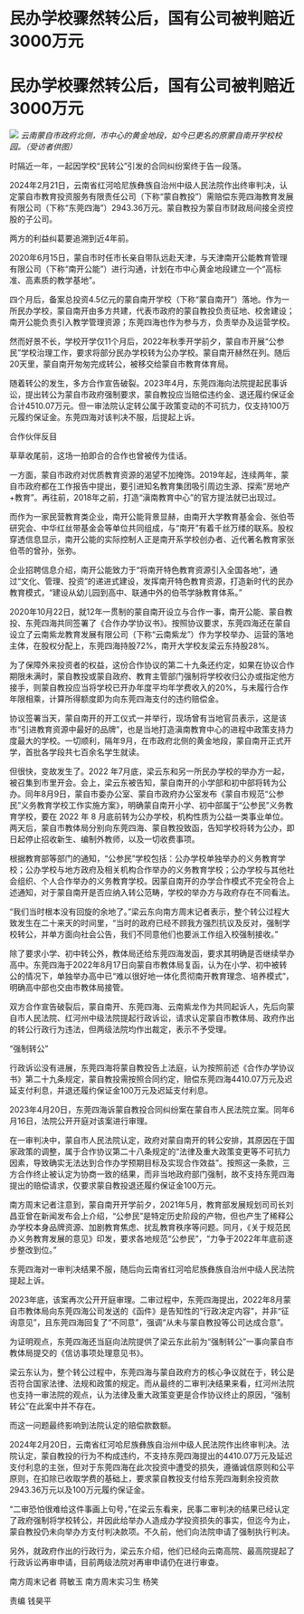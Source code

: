 # 民办学校骤然转公后，国有公司被判赔近3000万元

# 民办学校骤然转公后，国有公司被判赔近3000万元

![](https://inews.gtimg.com/om_bt/OjAl8hlT2I1K7730_i_aoXue3iSU6yaCMYoPC7abV51q8AA/1000)
_云南蒙自市政府北侧，市中心的黄金地段，如今已更名的原蒙自南开学校校园。（受访者供图）_

时隔近一年，一起因学校“民转公”引发的合同纠纷案终于告一段落。

2024年2月21日，云南省红河哈尼族彝族自治州中级人民法院作出终审判决，认定蒙自市教育投资服务有限责任公司（下称“蒙自教投”）需赔偿东莞四海教育发展有限公司（下称“东莞四海”）2943.36万元。蒙自教投为蒙自市财政局间接全资控股的子公司。

两方的利益纠葛要追溯到近4年前。

2020年6月15日，蒙自市时任市长亲自带队远赴天津，与天津南开公能教育管理有限公司（下称“南开公能”）进行沟通，计划在市中心黄金地段建立一个“高标准、高素质的教学基地”。

四个月后，备案总投资4.5亿元的蒙自南开学校（下称“蒙自南开”）落地。作为一所民办学校，蒙自南开由多方共建，代表市政府的蒙自教投负责征地、校舍建设；南开公能负责引入教学管理资源；东莞四海也作为参与方，负责举办及运营学校。

然而好景不长，学校开学仅11个月后，2022年秋季开学前夕，蒙自市开展“公参民”学校治理工作，要求将部分民办学校转为公办学校。蒙自南开赫然在列。随后20天里，蒙自南开匆匆完成转公，被移交给蒙自市教育体育局。

随着转公的发生，多方合作宣告破裂。2023年4月，东莞四海向法院提起民事诉讼，提出转公为蒙自市政府强制要求，蒙自教投应当赔偿违约金、退还履约保证金合计4510.07万元。但一审法院认定转公属于政策变动的不可抗力，仅支持100万元履约保证金。东莞四海对该判决不服，后提起上诉。

合作伙伴反目

草草收尾前，这场一拍即合的合作也曾被传为佳话。

一方面，蒙自市政府对优质教育资源的渴望不加掩饰。2019年起，连续两年，蒙自市政府都在工作报告中提出，要引进知名教育集团吸引周边生源、探索“房地产+教育”。再往前，2018年之前，打造“滇南教育中心”的官方提法就已出现过。

而作为一家民营教育类企业，南开公能背景显赫，由南开大学教育基金会、张伯苓研究会、中华红丝带基金会等单位共同组成，与“南开”有着千丝万缕的联系。股权穿透信息显示，南开公能的实际控制人正是南开系学校创办者、近代著名教育家张伯苓的曾孙，张弥。

企业招聘信息介绍，南开公能致力于“将南开特色教育资源引入全国各地”，通过“文化、管理、投资”的递进式建设，发挥南开特色教育资源，打造新时代的民办教育模式，“建设从幼儿园到高中、联通中外的伯苓学脉教育体系。”

2020年10月22日，就12年一贯制的蒙自南开设立与合作一事，南开公能、蒙自教投、东莞四海共同签署了《合作办学协议书》。按照协议要求，东莞四海还在蒙自设立了云南紫龙教育发展有限公司（下称“云南紫龙”）作为学校举办、运营的落地主体，在股权分配上，东莞四海持股72%，南开大学校友梁云东持股28%。

为了保障外来投资者的权益，这份合作协议的第二十九条还约定，如果在协议合作期限未满时，蒙自教投或蒙自政府、教育主管部门强制将学校收归公办或指定他方接手，则蒙自教投应当将学校已开办年度平均年学费收入的20%，与未履行合作年限相乘，计算所得额度即为向东莞四海支付的违约赔偿金。

协议签署当天，蒙自南开的开工仪式一并举行，现场曾有当地官员表示，这是该市“引进教育资源中最好的品牌”，也是当地打造滇南教育中心的进程中政策支持力度最大的学校。一切顺利，隔年9月，在市政府北侧的黄金地段，蒙自南开正式开学，首批各学段共七百余名学生就读。

但很快，变故发生了。2022
年7月底，梁云东和另一所民办学校的举办方一起，被召集到市里开会。会上，梁云东被告知，蒙自南开的小学部和初中部将转为公办。同年8月9日，蒙自市委办公室、蒙自市政府办公室发布《蒙自市规范“公参民”义务教育学校工作实施方案》，明确蒙自南开小学、初中部属于“公参民”义务教育学校，要在
2022 年 8
月底前转为公办学校，机构性质为公益一类事业单位。两天后，蒙自市教体局分别向东莞四海、蒙自教投致函，告知学校将转为公办，即日起停止招收新生、编制外教师，以及一切收费事项。

根据教育部等部门的通知，“公参民”学校包括：公办学校单独举办的义务教育学校；公办学校与地方政府及相关机构合作举办的义务教育学校；公办学校与其他社会组织、个人合作举办的义务教育学校。因蒙自南开的办学合作模式不完全符合上述通知，对于蒙自南开是否应纳入转公范畴，学校的举办方与政府存在不同看法。

“我们当时根本没有回旋的余地了。”梁云东向南方周末记者表示，整个转公过程大致发生在二十来天的时间里，“当时的政府已经不顾我方强烈抗议及反对，强制学校转公，并单方面向社会公告，我们不同意他们也要派工作组入校强制接收。”

除了要求小学、初中转公外，教体局还给东莞四海发函，要求其明确是否继续举办高中。东莞四海于2022年8月17日向蒙自市教体局复函，认为在小学、初中被转公的情况下，单独举办高中已“难以很好地一体化贯彻南开教育理念、培养模式”，明确高中部也交由市教体局接管。

双方合作宣告破裂后，蒙自南开、东莞四海、云南紫龙作为共同起诉人，先后向蒙自市人民法院、红河州中级法院提起行政诉讼，请求认定蒙自市教体局、政府作出的转公行政行为违法，但两级法院均作出裁定，表示不予受理。

“强制转公”

行政诉讼没有进展，东莞四海将蒙自教投告上法庭，认为按照前述《合作办学协议书》第二十九条规定，蒙自教投需按照合同约定，赔偿东莞四海4410.07万元及迟延支付利息，并退还履约保证金100万元及迟延支付利息。

2023年4月20日，东莞四海诉蒙自教投合同纠纷案在蒙自市人民法院立案。同年6月16日，法院公开开庭对该案进行审理。

在一审判决中，蒙自市人民法院认定，政府对蒙自南开的转公安排，其原因在于国家政策的调整，属于合作协议第二十八条规定的“法律及重大政策变更等不可抗力因素，导致确实无法达到合作办学预期目标及实现合作效益”。按照这一条款，三方合作终止被认定为协商一致的结果，而非当地政府部门强制，故不支持东莞四海提出的赔偿请求，仅要求蒙自教投退还履约保证金100万元。

南方周末记者注意到，蒙自南开开学前夕，2021年5月，教育部发展规划司司长刘昌亚曾在新闻发布会上介绍，“公参民”是特定历史阶段的产物，但也产生了稀释公办学校本身品牌资源、加剧教育焦虑、扰乱教育秩序等问题。同月，《关于规范民办义务教育发展的意见》印发，要求各地规范“公参民”，“力争于2022年年底前逐步整改到位。”

东莞四海对一审判决结果不服，随后向云南省红河哈尼族彝族自治州中级人民法院提起上诉。

2023年底，该案再次公开开庭审理。二审过程中，东莞四海提出，2022年8月蒙自市教体局向东莞四海公司发送的《函件》是告知性的“行政决定内容”，并非“征询意见”，且东莞四海回复了“不同意”，强调“从未与蒙自教投等公司达成合意”。

为证明观点，东莞四海还当庭向法院提供了梁云东此前为“强制转公”一事向蒙自市教体局提交的《信访事项处理意见书》。

梁云东认为，整个转公过程中，东莞四海与蒙自政府方的核心争议就在于，转公是否符合国家法律、法规和政策的规定。而从最终的二审判决结果来看，红河州法院也支持一审法院的观点，认为法律及重大政策变更是合作协议终止的原因，“强制转公”在此案中并不存在。

而这一问题最终影响到法院认定的赔偿款数额。

2024年2月20日，云南省红河哈尼族彝族自治州中级人民法院作出终审判决。法院认定，蒙自教投的行为不构成违约，不支持东莞四海提出的4410.07万元及延迟支付利息的主张，但对于东莞四海在此次投资中遭受的损失，遵循诚信原则和公平原则，在扣除已收取学费的基础上，要求蒙自教投支付给东莞四海剩余投资款2943.36万元以及100万元履约保证金。

“二审恐怕很难给这件事画上句号，”在梁云东看来，民事二审判决的结果已经认定了政府强制将学校转公，并因此给举办人造成办学投资损失的事实，但迄今为止，蒙自教投仍未向举办方支付判决款项。不久前，他们向法院申请了强制执行判决。

另外，就政府作出的行政行为，梁云东介绍，他们已经向云南高院、最高院提起了行政诉讼再审申请，目前两级法院对再审申请仍在进行审查。

南方周末记者 蒋敏玉 南方周末实习生 杨笑

责编 钱昊平

